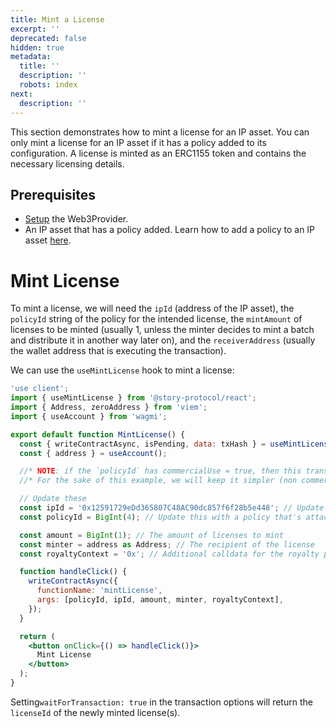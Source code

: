 ```yaml
---
title: Mint a License
excerpt: ''
deprecated: false
hidden: true
metadata:
  title: ''
  description: ''
  robots: index
next:
  description: ''
---
```

This section demonstrates how to mint a license for an IP asset. You can only mint a license for an IP asset if it has a policy added to its configuration. A license is minted as an ERC1155 token and contains the necessary licensing details.

## Prerequisites

- [Setup](doc:react-sdk-setup) the Web3Provider.
- An IP asset that has a policy added. Learn how to add a policy to an IP asset [here](doc:react-sdk-attach-a-policy-to-an-ip-asset).

# Mint License

To mint a license, we will need the `ipId` (address of the IP asset), the `policyId` string of the policy for the intended license, the `mintAmount` of licenses to be minted (usually 1, unless the minter decides to mint a batch and distribute it in another way later on), and the `receiverAddress` (usually the wallet address that is executing the transaction).

We can use the `useMintLicense` hook to mint a license:

```jsx MintLicense.tsx
'use client';
import { useMintLicense } from '@story-protocol/react';
import { Address, zeroAddress } from 'viem';
import { useAccount } from 'wagmi';

export default function MintLicense() {
  const { writeContractAsync, isPending, data: txHash } = useMintLicense();
  const { address } = useAccount();

  //* NOTE: if the `policyId` has commercialUse = true, then this transaction below will fail because it requires payments.
  //* For the sake of this example, we will keep it simpler (non commercial)

  // Update these
  const ipId = '0x12591729eDd365807C48AC90dc857f6f28b5e448'; // Update this with the IP ID address from RegisterRootIp.tsx
  const policyId = BigInt(4); // Update this with a policy that's attached to the IP Asset

  const amount = BigInt(1); // The amount of licenses to mint
  const minter = address as Address; // The recipient of the license
  const royaltyContext = '0x'; // Additional calldata for the royalty policy

  function handleClick() {
    writeContractAsync({
      functionName: 'mintLicense',
      args: [policyId, ipId, amount, minter, royaltyContext],
    });
  }

  return (
    <button onClick={() => handleClick()}>
      Mint License
    </button>
  );
}
```

Setting`waitForTransaction: true` in the transaction options will return the `licenseId` of the newly minted license(s).